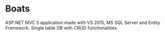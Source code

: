 # Boats
ASP.NET MVC 5 application made with VS 2015, MS SQL Server and Entity Framework. Single table DB with CRUD functionalities.
